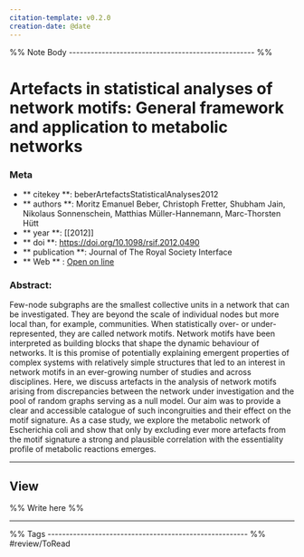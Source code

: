 ```yaml
---
citation-template: v0.2.0
creation-date: @date
---
```


%% Note Body --------------------------------------------------- %%
# Artefacts in statistical analyses of network motifs: General framework and application to metabolic networks

### Meta
- ** citekey **: beberArtefactsStatisticalAnalyses2012
- ** authors **: Moritz Emanuel Beber, Christoph Fretter, Shubham Jain, Nikolaus Sonnenschein, Matthias Müller-Hannemann, Marc-Thorsten Hütt
- ** year **: [[2012]]
- ** doi **: https://doi.org/10.1098/rsif.2012.0490
- ** publication **: Journal of The Royal Society Interface
- ** Web ** : [Open on line](https://royalsocietypublishing.org/doi/10.1098/rsif.2012.0490)


### Abstract:
Few-node subgraphs are the smallest collective units in a network that can be investigated. They are beyond the scale of individual nodes but more local than, for example, communities. When statistically over- or under-represented, they are called network motifs. Network motifs have been interpreted as building blocks that shape the dynamic behaviour of networks. It is this promise of potentially explaining emergent properties of complex systems with relatively simple structures that led to an interest in network motifs in an ever-growing number of studies and across disciplines. Here, we discuss artefacts in the analysis of network motifs arising from discrepancies between the network under investigation and the pool of random graphs serving as a null model. Our aim was to provide a clear and accessible catalogue of such incongruities and their effect on the motif signature. As a case study, we explore the metabolic network of Escherichia coli and show that only by excluding ever more artefacts from the motif signature a strong and plausible correlation with the essentiality profile of metabolic reactions emerges.

___

## View

%% Write here %%





___
%% Tags  ------------------------------------------------------- %%
#review/ToRead

